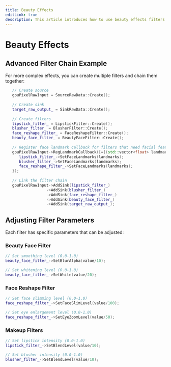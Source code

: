 ```yaml
---
title: Beauty Effects
editLink: true
description: This article introduces how to use beauty effects filters in GPUPixel library.
---
```


# Beauty Effects

## Advanced Filter Chain Example

For more complex effects, you can create multiple filters and chain them together:

```cpp
   // Create source
   gpuPixelRawInput = SourceRawData::Create();
   
   // Create sink
   target_raw_output_ = SinkRawData::Create();
   
   // Create filters
   lipstick_filter_ = LipstickFilter::Create();
   blusher_filter_ = BlusherFilter::Create();
   face_reshape_filter_ = FaceReshapeFilter::Create();
   beauty_face_filter_ = BeautyFaceFilter::Create();
   
   // Register face landmark callback for filters that need facial features
   gpuPixelRawInput->RegLandmarkCallback([=](std::vector<float> landmarks) {
      lipstick_filter_->SetFaceLandmarks(landmarks);
      blusher_filter_->SetFaceLandmarks(landmarks);
      face_reshape_filter_->SetFaceLandmarks(landmarks);
   });
   
   // Link the filter chain
   gpuPixelRawInput->AddSink(lipstick_filter_)
                  ->AddSink(blusher_filter_)
                  ->AddSink(face_reshape_filter_)
                  ->AddSink(beauty_face_filter_)
                  ->AddSink(target_raw_output_);
```

## Adjusting Filter Parameters

Each filter has specific parameters that can be adjusted:

### Beauty Face Filter

```cpp
// Set smoothing level (0.0-1.0)
beauty_face_filter_->SetBlurAlpha(value/10);

// Set whitening level (0.0-1.0)
beauty_face_filter_->SetWhite(value/20);
```

### Face Reshape Filter

```cpp
// Set face slimming level (0.0-1.0)
face_reshape_filter_->SetFaceSlimLevel(value/100);

// Set eye enlargement level (0.0-1.0)
face_reshape_filter_->SetEyeZoomLevel(value/50);
```

### Makeup Filters

```cpp
// Set lipstick intensity (0.0-1.0)
lipstick_filter_->SetBlendLevel(value/10);

// Set blusher intensity (0.0-1.0)
blusher_filter_->SetBlendLevel(value/10);
```